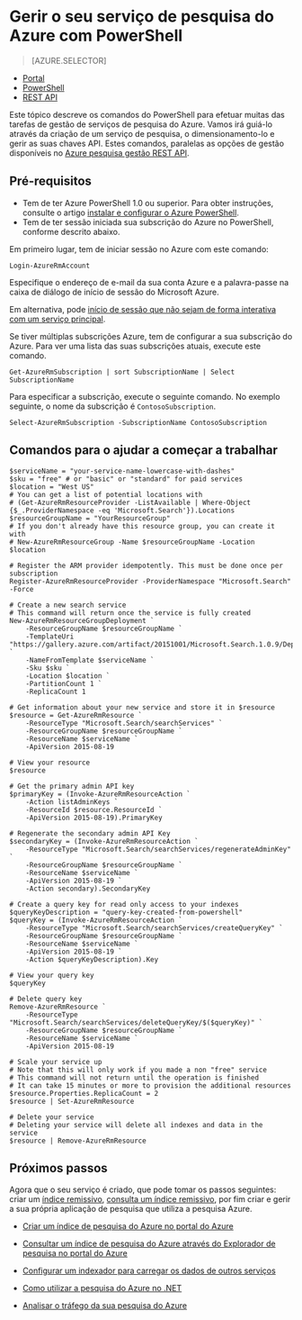 <properties 
    pageTitle="Gerir Azure pesquisa com os scripts de Powershell | Microsoft Azure | Serviço de pesquisa alojado na nuvem" 
    description="Gerir o serviço de pesquisa do Azure com scripts de PowerShell. Criar ou actualizar um serviço de pesquisa do Azure e gerir as teclas de administração de pesquisa do Azure" 
    services="search" 
    documentationCenter="" 
    authors="seansaleh" 
    manager="mblythe" 
    editor=""
    tags="azure-resource-manager"/>

<tags 
    ms.service="search" 
    ms.devlang="na" 
    ms.workload="search" 
    ms.topic="article" 
    ms.tgt_pltfrm="powershell" 
    ms.date="08/15/2016" 
    ms.author="seasa"/>

# <a name="manage-your-azure-search-service-with-powershell"></a>Gerir o seu serviço de pesquisa do Azure com PowerShell
> [AZURE.SELECTOR]
- [Portal](search-manage.md)
- [PowerShell](search-manage-powershell.md)
- [REST API](search-get-started-management-api.md)

Este tópico descreve os comandos do PowerShell para efetuar muitas das tarefas de gestão de serviços de pesquisa do Azure. Vamos irá guiá-lo através da criação de um serviço de pesquisa, o dimensionamento-lo e gerir as suas chaves API.
Estes comandos, paralelas as opções de gestão disponíveis no [Azure pesquisa gestão REST API](http://msdn.microsoft.com/library/dn832684.aspx).

## <a name="prerequisites"></a>Pré-requisitos
 
- Tem de ter Azure PowerShell 1.0 ou superior. Para obter instruções, consulte o artigo [instalar e configurar o Azure PowerShell](../powershell-install-configure.md).
- Tem de ter sessão iniciada sua subscrição do Azure no PowerShell, conforme descrito abaixo.

Em primeiro lugar, tem de iniciar sessão no Azure com este comando:

    Login-AzureRmAccount

Especifique o endereço de e-mail da sua conta Azure e a palavra-passe na caixa de diálogo de início de sessão do Microsoft Azure.

Em alternativa, pode [início de sessão que não sejam de forma interativa com um serviço principal](../resource-group-authenticate-service-principal.md).

Se tiver múltiplas subscrições Azure, tem de configurar a sua subscrição do Azure. Para ver uma lista das suas subscrições atuais, execute este comando.

    Get-AzureRmSubscription | sort SubscriptionName | Select SubscriptionName

Para especificar a subscrição, execute o seguinte comando. No exemplo seguinte, o nome da subscrição é `ContosoSubscription`.

    Select-AzureRmSubscription -SubscriptionName ContosoSubscription

## <a name="commands-to-help-you-get-started"></a>Comandos para o ajudar a começar a trabalhar

    $serviceName = "your-service-name-lowercase-with-dashes"
    $sku = "free" # or "basic" or "standard" for paid services
    $location = "West US"
    # You can get a list of potential locations with
    # (Get-AzureRmResourceProvider -ListAvailable | Where-Object {$_.ProviderNamespace -eq 'Microsoft.Search'}).Locations
    $resourceGroupName = "YourResourceGroup" 
    # If you don't already have this resource group, you can create it with 
    # New-AzureRmResourceGroup -Name $resourceGroupName -Location $location

    # Register the ARM provider idempotently. This must be done once per subscription
    Register-AzureRmResourceProvider -ProviderNamespace "Microsoft.Search" -Force

    # Create a new search service
    # This command will return once the service is fully created
    New-AzureRmResourceGroupDeployment `
        -ResourceGroupName $resourceGroupName `
        -TemplateUri "https://gallery.azure.com/artifact/20151001/Microsoft.Search.1.0.9/DeploymentTemplates/searchServiceDefaultTemplate.json" `
        -NameFromTemplate $serviceName `
        -Sku $sku `
        -Location $location `
        -PartitionCount 1 `
        -ReplicaCount 1
    
    # Get information about your new service and store it in $resource
    $resource = Get-AzureRmResource `
        -ResourceType "Microsoft.Search/searchServices" `
        -ResourceGroupName $resourceGroupName `
        -ResourceName $serviceName `
        -ApiVersion 2015-08-19
    
    # View your resource
    $resource
    
    # Get the primary admin API key
    $primaryKey = (Invoke-AzureRmResourceAction `
        -Action listAdminKeys `
        -ResourceId $resource.ResourceId `
        -ApiVersion 2015-08-19).PrimaryKey

    # Regenerate the secondary admin API Key
    $secondaryKey = (Invoke-AzureRmResourceAction `
        -ResourceType "Microsoft.Search/searchServices/regenerateAdminKey" `
        -ResourceGroupName $resourceGroupName `
        -ResourceName $serviceName `
        -ApiVersion 2015-08-19 `
        -Action secondary).SecondaryKey

    # Create a query key for read only access to your indexes
    $queryKeyDescription = "query-key-created-from-powershell"
    $queryKey = (Invoke-AzureRmResourceAction `
        -ResourceType "Microsoft.Search/searchServices/createQueryKey" `
        -ResourceGroupName $resourceGroupName `
        -ResourceName $serviceName `
        -ApiVersion 2015-08-19 `
        -Action $queryKeyDescription).Key
    
    # View your query key
    $queryKey

    # Delete query key
    Remove-AzureRmResource `
        -ResourceType "Microsoft.Search/searchServices/deleteQueryKey/$($queryKey)" `
        -ResourceGroupName $resourceGroupName `
        -ResourceName $serviceName `
        -ApiVersion 2015-08-19
        
    # Scale your service up
    # Note that this will only work if you made a non "free" service
    # This command will not return until the operation is finished
    # It can take 15 minutes or more to provision the additional resources
    $resource.Properties.ReplicaCount = 2
    $resource | Set-AzureRmResource
    
    # Delete your service
    # Deleting your service will delete all indexes and data in the service
    $resource | Remove-AzureRmResource
    
## <a name="next-steps"></a>Próximos passos
    
Agora que o seu serviço é criado, que pode tomar os passos seguintes: criar um [índice remissivo](search-what-is-an-index.md), [consulta um índice remissivo](search-query-overview.md), por fim criar e gerir a sua própria aplicação de pesquisa que utiliza a pesquisa Azure.

- [Criar um índice de pesquisa do Azure no portal do Azure](search-create-index-portal.md)

- [Consultar um índice de pesquisa do Azure através do Explorador de pesquisa no portal do Azure](search-explorer.md)

- [Configurar um indexador para carregar os dados de outros serviços](search-indexer-overview.md)

- [Como utilizar a pesquisa do Azure no .NET](search-howto-dotnet-sdk.md)

- [Analisar o tráfego da sua pesquisa do Azure](search-traffic-analytics.md)
